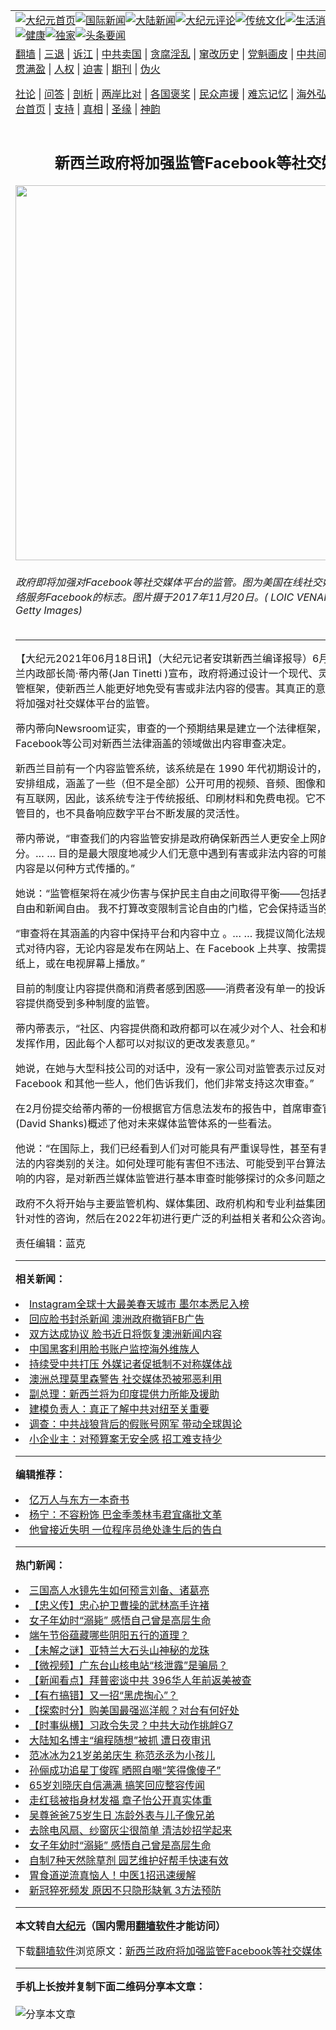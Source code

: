 <a name="1" id="1" target="_blank"></a><span id="1"></span>
<table align=center border="0"><tr><td colspan="2" VALIGN=TOP><a href="https://github.com/fyuooa3373/djy/blob/master/gb/nf1351518.md#1"><img src="https://raw.githubusercontent.com/fyuooa3373/www/master/t/djy/1.jpg" title="大纪元首页" alt="大纪元首页"></a><a href="https://github.com/fyuooa3373/djy/blob/master/gb/n24hr.md#1"><img src="https://raw.githubusercontent.com/fyuooa3373/www/master/t/djy/3.jpg" title="国际新闻" alt="国际新闻"></a><a href="https://github.com/fyuooa3373/djy/blob/master/gb/nsc413.md#1"><img src="https://raw.githubusercontent.com/fyuooa3373/www/master/t/djy/4.jpg" title="大陆新闻" alt="大陆新闻"></a><a href="https://github.com/fyuooa3373/djy/blob/master/gb/news392.md#1"><img src="https://raw.githubusercontent.com/fyuooa3373/www/master/t/djy/5.jpg" title="大纪元评论" alt="大纪元评论"></a><a href="https://github.com/fyuooa3373/djy/blob/master/gb/news2007.md#1"><img src="https://raw.githubusercontent.com/fyuooa3373/www/master/t/djy/6.jpg" title="传统文化" alt="传统文化"></a><a href="https://github.com/fyuooa3373/djy/blob/master/gb/news2008.md#1"><img src="https://raw.githubusercontent.com/fyuooa3373/www/master/t/djy/7.jpg" title="生活消费" alt="生活消费"></a><a href="https://github.com/fyuooa3373/djy/blob/master/gb/ncyule.md#1"><img src="https://raw.githubusercontent.com/fyuooa3373/www/master/t/djy/8.jpg" title="娱乐休闲" alt="娱乐休闲"></a><a href="https://github.com/fyuooa3373/djy/blob/master/gb/nsc1002.md#1"><img src="https://raw.githubusercontent.com/fyuooa3373/www/master/t/djy/9.jpg" title="健康" alt="健康"></a><a href="https://github.com/fyuooa3373/djy/blob/master/gb/nf6092.md#1"><img src="https://raw.githubusercontent.com/fyuooa3373/www/master/t/djy/10a.jpg" title="独家" alt="独家"></a><a href="https://github.com/fyuooa3373/djy/blob/master/gb/nf4514.md#1"><img src="https://raw.githubusercontent.com/fyuooa3373/www/master/t/djy/12a.jpg" title="头条要闻" alt="头条要闻"></a></td></tr>
<tr><td colspan="2" VALIGN=TOP><a target="_blank" href="https://github.com/fyuooa3373/www/blob/master/README.md?zsrh#1">翻墙</a> | <a target="_blank" href="https://github.com/fyuooa3373/djy/blob/master/gb/nf5657.md#1">三退</a> | <a target="_blank" href="https://github.com/fyuooa3373/djy/blob/master/gb/nf6124.md#1">诉江</a> | <a target="_blank" href="https://github.com/fyuooa3373/djy/blob/master/gb/nf1176117.md#1">中共卖国</a> | <a target="_blank" href="https://github.com/fyuooa3373/djy/blob/master/gb/nf5773.md#1">贪腐淫乱</a> | <a target="_blank" href="https://github.com/fyuooa3373/djy/blob/master/gb/nf1176115.md#1">窜改历史</a> | <a target="_blank" href="https://github.com/fyuooa3373/djy/blob/master/gb/nf1176107.md#1">党魁画皮</a> | <a target="_blank" href="https://github.com/fyuooa3373/djy/blob/master/gb/nf1320400.md#1">中共间谍</a> | <a target="_blank" href="https://github.com/fyuooa3373/djy/blob/master/gb/nf1176114.md#1">破坏传统</a> | <a target="_blank" href="https://github.com/fyuooa3373/ntdtv/blob/master/gb/prog447_1.md#1">恶贯满盈</a> | <a target="_blank" href="https://github.com/fyuooa3373/djy/blob/master/gb/ncid278.md#1">人权</a> | <a target="_blank" href="https://github.com/fyuooa3373/djy/blob/master/gb/nf1176111.md#1">迫害</a> | <a target="_blank" href="https://gitlab.com/szzdlab/mh-qikan/blob/master/README.md#1">期刊</a> | <a target="_blank" href="https://github.com/fyuooa3373/djy/blob/master/gb/nf5562.md#1">伪火</a></p><p><a target="_blank" href="https://github.com/fyuooa3373/djy/blob/master/gb/9p.md#1">社论</a> | <a target="_blank" href="https://github.com/fyuooa3373/djy/blob/master/gb/nf4378.md#1">问答</a> | <a target="_blank" href="https://github.com/fyuooa3373/djy/blob/master/gb/nf5792.md#1">剖析</a> | <a target="_blank" href="https://github.com/fyuooa3373/djy/blob/master/gb/nf5735.md#1">两岸比对</a> | <a target="_blank" href="https://github.com/fyuooa3373/djy/blob/master/gb/nf6119.md#1">各国褒奖</a> | <a target="_blank" href="https://github.com/fyuooa3373/djy/blob/master/gb/nf6120.md#1">民众声援</a> | <a target="_blank" href="https://github.com/fyuooa3373/djy/blob/master/gb/nf1188594.md#1">难忘记忆</a> | <a target="_blank" href="https://github.com/fyuooa3373/djy/blob/master/gb/nf3180.md#1">海外弘传</a> | <a target="_blank" href="https://github.com/fyuooa3373/djy/blob/master/gb/nf5410.md#1">万人上访</a> | <a target="_blank" href="https://github.com/fyuooa3373/www/blob/master/README.md?zsrh#1">平台首页</a> | <a target="_blank" href="https://github.com/fyuooa3373/djy/blob/master/gb/nf4386.md#1">支持</a> | <a target="_blank" href="https://github.com/fyuooa3373/djy/blob/master/gb/nf4389.md#1">真相</a> | <a target="_blank" href="https://github.com/fyuooa3373/djy/blob/master/gb/nf5790.md#1">圣缘</a> | <a target="_blank" href="https://github.com/fyuooa3373/djy/blob/master/gb/nf4786.md#1">神韵</a></td></tr>
<tr><td VALIGN=TOP width="626"><h2 align=center>新西兰政府将加强监管Facebook等社交媒体</h2>
<img width="600" src="https://i.epochtimes.com/assets/uploads/2021/06/id13029597-GettyImages-876644520-600x400.jpg" />
<h6>政府即将加强对Facebook等社交媒体平台的监管。图为美国在线社交媒体和社交网络服务Facebook的标志。图片摄于2017年11月20日。( LOIC VENANCE/AFP via Getty Images)
</h6>
<hr>
<p>【大纪元2021年06月18日讯】（大纪元记者安琪<ahref="https://github.com/fyuooa3373/djy/blob/master/gb/tag/%E6%96%B0%E8%A5%BF%E5%85%B0.md#1">新西兰</a>编译报导）6月10日，新西兰内政部长简·<ahref="https://github.com/fyuooa3373/djy/blob/master/gb/tag/%E8%92%82%E5%86%85%E8%92%82.md#1">蒂内蒂</a>(Jan Tinetti )宣布，政府将通过设计一个现代、灵活和连贯的<ahref="https://github.com/fyuooa3373/djy/blob/master/gb/tag/%E7%9B%91%E7%AE%A1.md#1">监管</a>框架，使新西兰人能更好地免受有害或非法内容的侵害。其真正的意思是，政府即将加强对<ahref="https://github.com/fyuooa3373/djy/blob/master/gb/tag/%E7%A4%BE%E4%BA%A4%E5%AA%92%E4%BD%93.md#1">社交媒体</a>平台的<ahref="https://github.com/fyuooa3373/djy/blob/master/gb/tag/%E7%9B%91%E7%AE%A1.md#1">监管</a>。</p>
<p><ahref="https://github.com/fyuooa3373/djy/blob/master/gb/tag/%E8%92%82%E5%86%85%E8%92%82.md#1">蒂内蒂</a>向Newsroom证实，审查的一个预期结果是建立一个法律框架，以指导Facebook等公司对<ahref="https://github.com/fyuooa3373/djy/blob/master/gb/tag/%E6%96%B0%E8%A5%BF%E5%85%B0.md#1">新西兰</a>法律涵盖的领域做出内容审查决定。</p>
<p>新西兰目前有一个内容监管系统，该系统是在 1990 年代初期设计的，由六种不同的安排组成，涵盖了一些（但不是全部）公开可用的视频、音频、图像和文本。那时没有互联网，因此，该系统专注于传统报纸、印刷材料和免费电视。它不符合现在的监管目的，也不具备响应数字平台不断发展的灵活性。</p>
<p>蒂内蒂说，“审查我们的内容监管安排是政府确保新西兰人更<ahref="https://github.com/fyuooa3373/djy/blob/master/gb/tag/%E5%AE%89%E5%85%A8.md#1">安全</a>上网的工作的一部分。… … 目的是最大限度地减少人们无意中遇到有害或非法内容的可能性，无论这些内容是以何种方式传播的。”</p>
<p>她说：“监管框架将在减少伤害与保护民主自由之间取得平衡——包括表达自由、言论自由和新闻自由。 我不打算改变限制言论自由的门槛，它会保持适当的高度。</p>
<p>“审查将在其涵盖的内容中保持平台和内容中立 。… … 我提议简化法规，以相同的方式对待内容，无论内容是发布在网站上、在 Facebook 上共享、按需提供、印刷在报纸上，或在电视屏幕上播放。”</p>
<p>目前的制度让内容提供商和消费者感到困惑——消费者没有单一的投诉流程，一些内容提供商受到多种制度的监管。</p>
<p>蒂内蒂表示，“社区、内容提供商和政府都可以在减少对个人、社会和机构的伤害方面发挥作用，因此每个人都可以对拟议的更改发表意见。”</p>
<p>她说，在她与大型科技公司的对话中，没有一家公司对监管表示过反对。“我会见了 Facebook 和其他一些人，他们告诉我们，他们非常支持这次审查。”</p>
<p>在2月份提交给蒂内蒂的一份根据官方信息法发布的报告中，首席审查官大卫·尚克斯(David Shanks)概述了他对未来媒体监管体系的一些看法。</p>
<p>他说：“在国际上，我们已经看到人们对可能具有严重误导性，甚至有害，但不属于非法的内容类别的关注。如何处理可能有害但不违法、可能受到平台算法传播或放大影响的内容，是对新西兰媒体监管进行基本审查时能够探讨的众多问题之一。”</p>
<p>政府不久将开始与主要监管机构、媒体集团、政府机构和专业利益集团进行初步的有针对性的咨询，然后在2022年初进行更广泛的利益相关者和公众咨询。</p>
<p>责任编辑：蓝克</p>

<hr>


<strong>相关新闻：</strong>
<li><a href="https://github.com/fyuooa3373/djy/blob/master/gb/21/2/18/n12760979.md#1">Instagram全球十大最美春天城市 墨尔本悉尼入榜</a></li>
<li><a href="https://github.com/fyuooa3373/djy/blob/master/gb/21/2/22/n12766882.md#1">回应脸书封杀新闻 澳洲政府撤销FB广告</a></li>
<li><a href="https://github.com/fyuooa3373/djy/blob/master/gb/21/2/23/n12769053.md#1">双方达成协议 脸书近日将恢复澳洲新闻内容</a></li>
<li><a href="https://github.com/fyuooa3373/djy/blob/master/gb/21/3/25/n12834143.md#1">中国黑客利用脸书账户监控海外维族人</a></li>
<li><a href="https://github.com/fyuooa3373/djy/blob/master/gb/21/4/7/n12865163.md#1">持续受中共打压 外媒记者促抵制不对称媒体战</a></li>
<li><a href="https://github.com/fyuooa3373/djy/blob/master/gb/21/4/27/n12907808.md#1">澳洲总理莫里森警告 社交媒体恐被邪恶利用</a></li>
<li><a href="https://github.com/fyuooa3373/djy/blob/master/gb/21/4/28/n12910455.md#1">副总理：新西兰将为印度提供力所能及援助</a></li>
<li><a href="https://github.com/fyuooa3373/djy/blob/master/gb/21/5/4/n12922517.md#1">建模负责人：真正了解中共对纽至关重要</a></li>
<li><a href="https://github.com/fyuooa3373/djy/blob/master/gb/21/5/11/n12940438.md#1">调查：中共战狼背后的假账号网军 带动全球舆论</a></li>
<li><a href="https://github.com/fyuooa3373/djy/blob/master/gb/21/5/24/n12971843.md#1">小企业主：对预算案无安全感 招工难支持少</a></li>
<hr>


<strong>编辑推荐：</strong>
<li><a href="https://github.com/fyuooa3373/djy/blob/master/gb/17/5/26/n9191512.md?dfh#1" target="_blank">亿万人与东方一本奇书</a></li><li><a href="https://github.com/tsiac2612/djy/blob/master/gb/18/1/13/n10054247.md#1" target="_blank">杨宁：不容粉饰 巴金季羡林韦君宜痛批文革</a></li><li><a href="https://github.com/tsiac2612/djy/blob/master/gb/18/10/26/n10811962.md#1" target="_blank">他曾接近失明 一位程序员绝处逢生后的告白</a></li>
<hr>

<strong>热门新闻：</strong>
<li><a href="https://github.com/fyuooa3373/djy/blob/master/gb/21/5/31/n12989678.md#1">三国高人水镜先生如何预言刘备、诸葛亮</a></li>
<li><a href="https://github.com/fyuooa3373/djy/blob/master/gb/21/6/8/n13008207.md#1">【忠义传】忠心护卫曹操的武林高手许褚</a></li>
<li><a href="https://github.com/fyuooa3373/djy/blob/master/gb/21/6/15/n13022866.md#1">女子年幼时“溺毙” 感悟自己曾是高层生命</a></li>
<li><a href="https://github.com/fyuooa3373/djy/blob/master/gb/21/6/9/n13008956.md#1">端午节俗蕴藏哪些阴阳五行的道理？</a></li>
<li><a href="https://github.com/fyuooa3373/djy/blob/master/gb/21/6/11/n13016050.md#1">【未解之谜】亚特兰大石头山神秘的龙珠</a></li>
<li><a href="https://github.com/fyuooa3373/djy/blob/master/gb/21/6/16/n13026401.md#1">【微视频】广东台山核电站“核泄露”是骗局？</a></li>
<li><a href="https://github.com/fyuooa3373/djy/blob/master/gb/21/6/16/n13027057.md#1">【新闻看点】拜普密谈中共 396华人年前返美被查</a></li>
<li><a href="https://github.com/fyuooa3373/djy/blob/master/gb/21/6/17/n13028039.md#1">【有冇搞错】又一招“黑虎掏心”？</a></li>
<li><a href="https://github.com/fyuooa3373/djy/blob/master/gb/21/6/14/n13021908.md#1">【探索时分】购美国最强巡洋舰？对台有何好处</a></li>
<li><a href="https://github.com/fyuooa3373/djy/blob/master/gb/21/6/15/n13024507.md#1">【时事纵横】习政令失灵？中共大动作挑衅G7</a></li>
<li><a href="https://github.com/fyuooa3373/djy/blob/master/gb/21/6/15/n13023465.md#1">大陆知名博主“编程随想”被抓 遭日夜审讯</a></li>
<li><a href="https://github.com/fyuooa3373/djy/blob/master/gb/21/6/16/n13024667.md#1">范冰冰为21岁弟弟庆生 称范丞丞为小孩儿</a></li>
<li><a href="https://github.com/fyuooa3373/djy/blob/master/gb/21/6/15/n13024376.md#1">孙俪成功追星丁俊晖 晒照自嘲“笑得像傻子”</a></li>
<li><a href="https://github.com/fyuooa3373/djy/blob/master/gb/21/6/14/n13021980.md#1">65岁刘晓庆自信满满 搞笑回应整容传闻</a></li>
<li><a href="https://github.com/fyuooa3373/djy/blob/master/gb/21/6/14/n13021845.md#1">走红毯被指身材发福 章子怡公开真实体重</a></li>
<li><a href="https://github.com/fyuooa3373/djy/blob/master/gb/21/6/16/n13027003.md#1">吴尊爸爸75岁生日 冻龄外表与儿子像兄弟</a></li>
<li><a href="https://github.com/fyuooa3373/djy/blob/master/gb/21/6/14/n13022051.md#1">去除电风扇、纱窗灰尘很简单 清洁妙招学起来</a></li>
<li><a href="https://github.com/fyuooa3373/djy/blob/master/gb/21/6/15/n13022866.md#1">女子年幼时“溺毙” 感悟自己曾是高层生命</a></li>
<li><a href="https://github.com/fyuooa3373/djy/blob/master/gb/21/6/13/n13019193.md#1">自制7种天然除草剂 园艺维护好帮手快速有效</a></li>
<li><a href="https://github.com/fyuooa3373/djy/blob/master/gb/21/6/12/n13017412.md#1">胃食道逆流真恼人！中医1招迅速缓解</a></li>
<li><a href="https://github.com/fyuooa3373/djy/blob/master/gb/21/6/15/n13023122.md#1">新冠猝死频发 原因不只隐形缺氧 3方法预防</a></li>
<hr>

<strong>本文转自<a href="https://www.epochtimes.com">大纪元</a>（国内需用<a href="https://github.com/fyuooa3373/www/blob/master/README.md#8">翻墙软件</a>才能访问）</strong><p>下载<a href="https://github.com/fyuooa3373/www/blob/master/README.md#8">翻墙软件</a>浏览原文：<a href="https://www.epochtimes.com/gb/21/6/17/n13029567.htm">新西兰政府将加强监管Facebook等社交媒体</a></p><hr>

<strong>手机上长按并复制下面二维码分享本文章：</strong><br><br><img src="https://chart.apis.google.com/chart?cht=qr&chs=240x240&choe=UTF-8&chld=M|2&chl=https://github.com/fyuooa3373/djy/blob/master/gb/21/6/17/n13029567.md%231" title="分享本文章"></td><td VALIGN=TOP><a href="https://github.com/fyuooa3373/djy/blob/master/gb/16/1/21/n4622075.md?dfh#1" target="_blank"><img src="https://raw.githubusercontent.com/fyuooa3373/djy/master/gb/300/wei-f1.jpg" title="中共的伪火骗局"  alt="中共的伪火骗局"></a><br><a href="https://github.com/fyuooa3373/www/blob/master/README.md?dfh#9" target="_blank"><img src="https://raw.githubusercontent.com/fyuooa3373/djy/master/gb/300/yong-h.jpg" title="永恒的见证"  alt="永恒的见证"></a><br><a href="https://github.com/fyuooa3373/djy/blob/master/gb/13/9/29/n3974789.md?dfh#1" target="_blank"><img src="https://raw.githubusercontent.com/fyuooa3373/djy/master/gb/300/shang-lnz.jpg" title="善良女子被中共投男牢"  alt="善良女子被中共投男牢"></a><br><a href="https://github.com/fyuooa3373/djy/blob/master/gb/16/3/16/n4663449.md?dfh#1" target="_blank"><img src="https://raw.githubusercontent.com/fyuooa3373/djy/master/gb/300/huo-z3.jpg" title="警卫目击活摘器官"  alt="警卫目击活摘器官"></a><br><a href="https://github.com/fyuooa3373/djy/blob/master/gb/16/8/7/n8177641.md?dfh#1" target="_blank"><img src="https://raw.githubusercontent.com/fyuooa3373/djy/master/gb/300/huo-z4.jpg" title="证人描述活摘恐怖"  alt="证人描述活摘恐怖"></a><br><a href="https://github.com/fyuooa3373/djy/blob/master/gb/10/4/19/n2881569.md?dfh#1" target="_blank"><img src="https://raw.githubusercontent.com/fyuooa3373/djy/master/gb/300/huo-z1.jpg" title="揭开活摘器官黑幕"  alt="揭开活摘器官黑幕"></a><br><a href="https://github.com/fyuooa3373/djy/blob/master/gb/10/11/7/n3077476.md?dfh#1" target="_blank"><img src="https://raw.githubusercontent.com/fyuooa3373/djy/master/gb/300/ma-ks.jpg" title="马克思的成魔之路"  alt="马克思的成魔之路"></a><br><a href="https://github.com/fyuooa3373/djy/blob/master/gb/14/6/9/n4173977.md?dfh#1" target="_blank"><img src="https://raw.githubusercontent.com/fyuooa3373/djy/master/gb/300/chang-zs.jpg" title="藏字石 蕴天机"  alt="藏字石 蕴天机"></a><br><a href="https://github.com/fyuooa3373/djy/blob/master/gb/18/5/10/n10381511.md?dfh#1" target="_blank"><img src="https://raw.githubusercontent.com/fyuooa3373/djy/master/gb/300/st1.jpg" title="关注三亿人三退"  alt="关注三亿人三退"></a><br><a href="https://github.com/fyuooa3373/djy/blob/master/gb/18/3/21/n10237682.md?dfh#1" target="_blank"><img src="https://raw.githubusercontent.com/fyuooa3373/djy/master/gb/300/jie-t.jpg" title="解体中共复兴中华"  alt="解体中共复兴中华"></a><br><a href="https://github.com/fyuooa3373/djy/blob/master/gb/9/2/9/n2422991.md?dfh#1" target="_blank"><img src="https://raw.githubusercontent.com/fyuooa3373/djy/master/gb/300/gao-zs.jpg" title="中共迫害良心律师"  alt="中共迫害良心律师"></a><br><a href="https://github.com/fyuooa3373/djy/blob/master/gb/18/12/9/n10900044.md?dfh#1" target="_blank"><img src="https://raw.githubusercontent.com/fyuooa3373/djy/master/gb/300/sj1.jpg" title="三百多万人举报江泽民"  alt="三百多万人举报江泽民"></a><br><a href="https://github.com/fyuooa3373/djy/blob/master/gb/18/8/28/n10672014.md?dfh#1" target="_blank"><img src="https://raw.githubusercontent.com/fyuooa3373/djy/master/gb/300/sj2.jpg" title="这些官员为何起诉江泽民"  alt="这些官员为何起诉江泽民"></a><br><a href="https://github.com/fyuooa3373/djy/blob/master/gb/8/12/18/n2367165.md?dfh#1" target="_blank"><img src="https://raw.githubusercontent.com/fyuooa3373/djy/master/gb/300/liangan.jpg" title="海峡两岸的强烈对比"  alt="海峡两岸的强烈对比"></a><br><a href="https://github.com/fyuooa3373/djy/blob/master/gb/15/12/10/n4593139.md?dfh#1" target="_blank"><img src="https://raw.githubusercontent.com/fyuooa3373/djy/master/gb/300/jia-ndzl.jpg" title="加拿大总理的贺信"  alt="加拿大总理的贺信"></a><br><a href="https://github.com/fyuooa3373/djy/blob/master/gb/11/6/17/n3289382.md?dfh#1" target="_blank"><img src="https://raw.githubusercontent.com/fyuooa3373/djy/master/gb/300/xiao-wd.jpg" title="探寻真相兼听则明"  alt="探寻真相兼听则明"></a><br><a href="https://github.com/fyuooa3373/djy/blob/master/gb/18/10/27/n10812623.md?dfh#1" target="_blank"><img src="https://raw.githubusercontent.com/fyuooa3373/djy/master/gb/300/yindu.jpg" title="印度媒体报道东方"  alt="印度媒体报道东方"></a><br><a href="https://github.com/fyuooa3373/djy/blob/master/gb/18/6/9/n10469652.md?dfh#1" target="_blank"><img src="https://raw.githubusercontent.com/fyuooa3373/djy/master/gb/300/xie-j.jpg" title="不一样的海外校园"  alt="不一样的海外校园"></a><br><a href="https://github.com/fyuooa3373/djy/blob/master/gb/7/4/5/n1669415.md?dfh#1" target="_blank"><img src="https://raw.githubusercontent.com/fyuooa3373/djy/master/gb/300/li-up.jpg" title="从大师到徒弟的传奇"  alt="从大师到徒弟的传奇"></a><br><a href="https://github.com/fyuooa3373/djy/blob/master/gb/17/5/26/n9191512.md?dfh#1" target="_blank"><img src="https://raw.githubusercontent.com/fyuooa3373/djy/master/gb/300/zfl2.jpg" title="亿万人与东方一本奇书"  alt="亿万人与东方一本奇书"></a><br><a href="https://github.com/fyuooa3373/djy/blob/master/gb/13/11/27/n4020290.md?dfh#1" target="_blank"><img src="https://raw.githubusercontent.com/fyuooa3373/djy/master/gb/300/zhen-h.jpg" title="大陆见不到的震撼场面"  alt="大陆见不到的震撼场面"></a><br><a href="https://github.com/fyuooa3373/djy/blob/master/gb/15/7/17/n4482910.md?dfh#1" target="_blank"><img src="https://raw.githubusercontent.com/fyuooa3373/djy/master/gb/300/dalu-sk.jpg" title="人心向善 大陆当初盛况"  alt="人心向善 大陆当初盛况"></a><br><a href="https://github.com/fyuooa3373/djy/blob/master/gb/19/1/5/n10955468.md?dfh#1" target="_blank"><img src="https://raw.githubusercontent.com/fyuooa3373/djy/master/gb/300/zfl1.jpg" title="追寻真理 这书讲什么"  alt="追寻真理 这书讲什么"></a><br><a href="https://github.com/fyuooa3373/www/blob/master/README.md?dfh#1" target="_blank"><img src="https://raw.githubusercontent.com/fyuooa3373/djy/master/gb/300/fq1.jpg" title="下载免费翻墙软件"  alt="下载免费翻墙软件"></a><br></td></tr></table>
